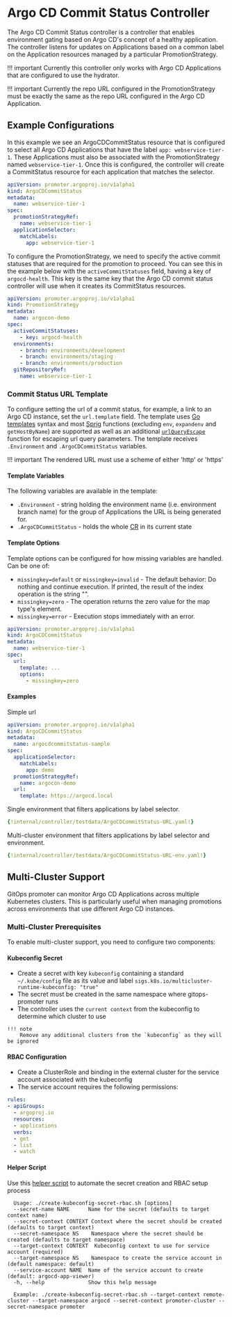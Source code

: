 # Argo CD Commit Status Controller

The Argo CD Commit Status controller is a controller that enables environment gating 
based on Argo CD's concept of a healthy application. The controller listens for updates on 
Applications based on a common label on the Application resources managed by a particular 
PromotionStrategy.

!!! important
    Currently this controller only works with Argo CD Applications that are configured to use the hydrator.

!!! important
    Currently the repo URL configured in the PromotionStrategy must be exactly the same as the repo URL configured in the Argo CD Application.


## Example Configurations

In this example we see an ArgoCDCommitStatus resource that is configured to select all Argo CD Applications
that have the label `app: webservice-tier-1`. These Applications must also be associated with the PromotionStrategy
named `webservice-tier-1`. Once this is configured, the controller will create a CommitStatus resource for each application
that matches the selector.

```yaml
apiVersion: promoter.argoproj.io/v1alpha1
kind: ArgoCDCommitStatus
metadata:
  name: webservice-tier-1
spec:
  promotionStrategyRef:
    name: webservice-tier-1
  applicationSelector:
    matchLabels:
      app: webservice-tier-1
```

To configure the PromotionStrategy, we need to specify the active commit statuses that are required for the promotion to proceed.
You can see this in the example below with the `activeCommitStatuses` field, having a key of `argocd-health`. This key is the
same key that the Argo CD commit status controller will use when it creates its CommitStatus resources.


```yaml
apiVersion: promoter.argoproj.io/v1alpha1
kind: PromotionStrategy
metadata:
  name: argocon-demo
spec:
  activeCommitStatuses:
    - key: argocd-health
  environments:
    - branch: environments/development
    - branch: environments/staging
    - branch: environments/production
  gitRepositoryRef:
    name: webservice-tier-1
```

### Commit Status URL Template
To configure setting the url of a commit status, for example, a link to an Argo CD instance, set the `url.template` field. The template uses [Go templates](https://pkg.go.dev/text/template) syntax and most [Sprig](https://masterminds.github.io/sprig/) functions (excluding `env`, `expandenv` and `getHostByName`) are supported as well as an additional [`urlQueryEscape`](https://pkg.go.dev/net/url#QueryEscape) function for escaping url query parameters. The template receives `.Environment` and `.ArgoCDCommitStatus` variables. 

!!! important 
    The rendered URL must use a scheme of either 'http' or 'https'

#### Template Variables
The following variables are available in the template:

- `.Environment` - string holding the environment name (i.e. environment branch name) for the group of Applications the URL is being generated for.
- `.ArgoCDCommitStatus` - holds the whole [CR](../crd-specs#argocdcommitstatus) in its current state

#### Template Options 
Template options can be configured for how missing variables are handled. 
Can be one of:

- `missingkey=default` or `missingkey=invalid` - The default behavior: Do nothing and continue execution. If printed, the result of the index operation is the string "<no value>".
- `missingkey=zero` - The operation returns the zero value for the map type's element.
- `missingkey=error` - Execution stops immediately with an error.

```yaml
apiVersion: promoter.argoproj.io/v1alpha1
kind: ArgoCDCommitStatus
metadata:
  name: webservice-tier-1
spec:
  url: 
    template: ...
    options:
      - missingkey=zero
```

#### Examples

Simple url 
```yaml
apiVersion: promoter.argoproj.io/v1alpha1
kind: ArgoCDCommitStatus
metadata:
  name: argocdcommitstatus-sample
spec:
  applicationSelector:
    matchLabels:
      app: demo
  promotionStrategyRef:
    name: argocon-demo
  url:
    template: https://argocd.local
```

Single environment that filters applications by label selector. 
```yaml
{!internal/controller/testdata/ArgoCDCommitStatus-URL.yaml!}
```

Multi-cluster environment that filters applications by label selector and environment. 
```yaml
{!internal/controller/testdata/ArgoCDCommitStatus-URL-env.yaml!}
```

## Multi-Cluster Support

GitOps promoter can monitor Argo CD Applications across multiple Kubernetes clusters. This is particularly useful when managing promotions across environments that use different Argo CD instances.

### Multi-Cluster Prerequisites

To enable multi-cluster support, you need to configure two components:

#### Kubeconfig Secret
   - Create a secret with key `kubeconfig` containing a standard `~/.kube/config` file as its value and label `sigs.k8s.io/multicluster-runtime-kubeconfig: "true"`
   - The secret must be created in the same namespace where gitops-promoter runs
   - The controller uses the `current context` from the kubeconfig to determine which cluster to use
     
    !!! note
        Remove any additional clusters from the `kubeconfig` as they will be ignored

#### RBAC Configuration
   - Create a ClusterRole and binding in the external cluster for the service account associated with the kubeconfig
   - The service account requires the following permissions:

   ```yaml
   rules:
   - apiGroups:
     - argoproj.io
     resources:
     - applications
     verbs:
     - get
     - list
     - watch
   ```

#### Helper Script
  Use this [helper script](https://github.com/FourFifthsCode/gitops-promoter/blob/multi-cluster-support/hack/create-kubeconfig-secret-rbac.sh) to automate the secret creation and RBAC setup process
  ```
    Usage: ./create-kubeconfig-secret-rbac.sh [options]
    --secret-name NAME      Name for the secret (defaults to target context name)
    --secret-context CONTEXT Context where the secret should be created (defaults to target context)
    --secret-namespace NS    Namespace where the secret should be created (defaults to target namespace)
    --target-context CONTEXT  Kubeconfig context to use for service account (required)
    --target-namespace NS    Namespace to create the service account in (default namespace: default)
    --service-account NAME  Name of the service account to create (default: argocd-app-viewer)
    -h, --help              Show this help message

    Example: ./create-kubeconfig-secret-rbac.sh --target-context remote-cluster --target-namespace argocd --secret-context promoter-cluster --secret-namespace promoter
  ```